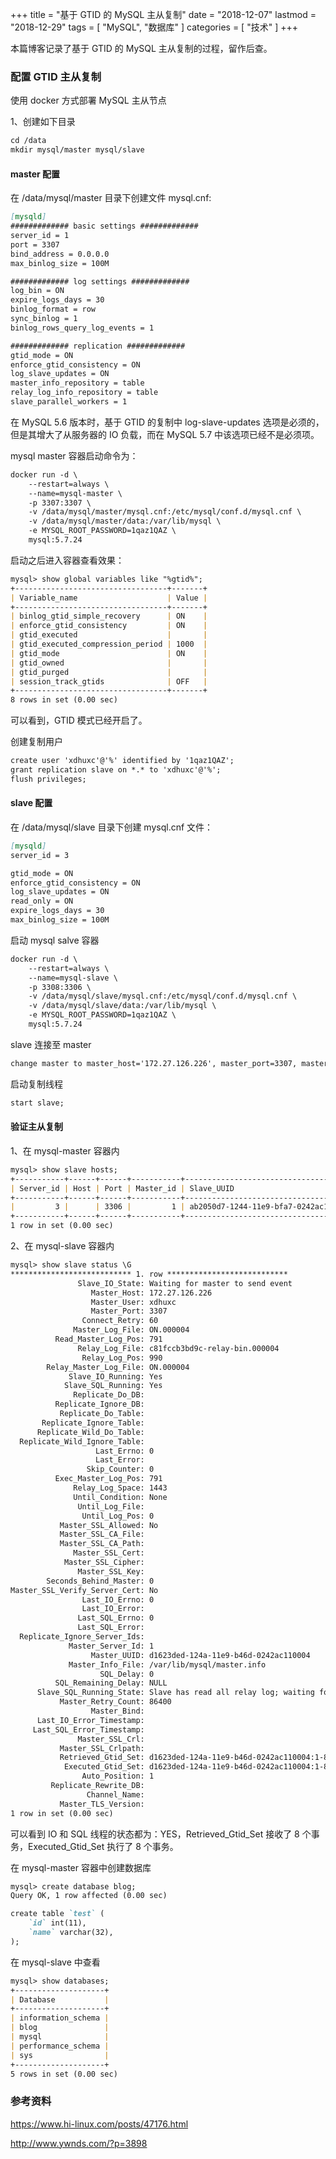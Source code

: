 +++
title = "基于 GTID 的 MySQL 主从复制"
date = "2018-12-07"
lastmod = "2018-12-29"
tags = [
    "MySQL",
    "数据库"
]
categories = [
    "技术"
]
+++

本篇博客记录了基于 GTID 的 MySQL 主从复制的过程，留作后查。

<!--more-->

### 配置 GTID 主从复制
使用 docker 方式部署 MySQL 主从节点

1、创建如下目录
```markdown
cd /data
mkdir mysql/master mysql/slave
```

#### master 配置
在 /data/mysql/master 目录下创建文件 mysql.cnf:
```markdown
[mysqld]
############# basic settings #############
server_id = 1
port = 3307
bind_address = 0.0.0.0
max_binlog_size = 100M

############# log settings #############
log_bin = ON
expire_logs_days = 30
binlog_format = row
sync_binlog = 1
binlog_rows_query_log_events = 1

############# replication #############
gtid_mode = ON
enforce_gtid_consistency = ON
log_slave_updates = ON
master_info_repository = table
relay_log_info_repository = table
slave_parallel_workers = 1
```
在 MySQL 5.6 版本时，基于 GTID 的复制中 log-slave-updates 选项是必须的，但是其增大了从服务器的 IO 负载，而在 MySQL 5.7 中该选项已经不是必须项。

mysql master 容器启动命令为：
```markdown
docker run -d \
    --restart=always \
    --name=mysql-master \
    -p 3307:3307 \
    -v /data/mysql/master/mysql.cnf:/etc/mysql/conf.d/mysql.cnf \
    -v /data/mysql/master/data:/var/lib/mysql \
    -e MYSQL_ROOT_PASSWORD=1qaz1QAZ \
    mysql:5.7.24
```

启动之后进入容器查看效果：
```markdown
mysql> show global variables like "%gtid%";
+----------------------------------+-------+
| Variable_name                    | Value |
+----------------------------------+-------+
| binlog_gtid_simple_recovery      | ON    |
| enforce_gtid_consistency         | ON    |
| gtid_executed                    |       |
| gtid_executed_compression_period | 1000  |
| gtid_mode                        | ON    |
| gtid_owned                       |       |
| gtid_purged                      |       |
| session_track_gtids              | OFF   |
+----------------------------------+-------+
8 rows in set (0.00 sec)
```
可以看到，GTID 模式已经开启了。

创建复制用户
```markdown
create user 'xdhuxc'@'%' identified by '1qaz1QAZ';
grant replication slave on *.* to 'xdhuxc'@'%';
flush privileges;
```

#### slave 配置
在 /data/mysql/slave 目录下创建 mysql.cnf 文件：
```markdown
[mysqld]
server_id = 3

gtid_mode = ON
enforce_gtid_consistency = ON
log_slave_updates = ON
read_only = ON
expire_logs_days = 30
max_binlog_size = 100M
```

启动 mysql salve 容器
```markdown
docker run -d \
    --restart=always \
    --name=mysql-slave \
    -p 3308:3306 \
    -v /data/mysql/slave/mysql.cnf:/etc/mysql/conf.d/mysql.cnf \
    -v /data/mysql/slave/data:/var/lib/mysql \
    -e MYSQL_ROOT_PASSWORD=1qaz1QAZ \
    mysql:5.7.24
```

slave 连接至 master
```markdown
change master to master_host='172.27.126.226', master_port=3307, master_user='xdhuxc', master_password='1qaz1QAZ', master_auto_position=1;
```

启动复制线程
```markdown
start slave;
```

#### 验证主从复制
1、在 mysql-master 容器内
```markdown
mysql> show slave hosts;
+-----------+------+------+-----------+--------------------------------------+
| Server_id | Host | Port | Master_id | Slave_UUID                           |
+-----------+------+------+-----------+--------------------------------------+
|         3 |      | 3306 |         1 | ab2050d7-1244-11e9-bfa7-0242ac110005 |
+-----------+------+------+-----------+--------------------------------------+
1 row in set (0.00 sec)
```

2、在 mysql-slave 容器内
```markdown
mysql> show slave status \G
*************************** 1. row ***************************
               Slave_IO_State: Waiting for master to send event
                  Master_Host: 172.27.126.226
                  Master_User: xdhuxc
                  Master_Port: 3307
                Connect_Retry: 60
              Master_Log_File: ON.000004
          Read_Master_Log_Pos: 791
               Relay_Log_File: c81fccb3bd9c-relay-bin.000004
                Relay_Log_Pos: 990
        Relay_Master_Log_File: ON.000004
             Slave_IO_Running: Yes
            Slave_SQL_Running: Yes
              Replicate_Do_DB:
          Replicate_Ignore_DB:
           Replicate_Do_Table:
       Replicate_Ignore_Table:
      Replicate_Wild_Do_Table:
  Replicate_Wild_Ignore_Table:
                   Last_Errno: 0
                   Last_Error:
                 Skip_Counter: 0
          Exec_Master_Log_Pos: 791
              Relay_Log_Space: 1443
              Until_Condition: None
               Until_Log_File:
                Until_Log_Pos: 0
           Master_SSL_Allowed: No
           Master_SSL_CA_File:
           Master_SSL_CA_Path:
              Master_SSL_Cert:
            Master_SSL_Cipher:
               Master_SSL_Key:
        Seconds_Behind_Master: 0
Master_SSL_Verify_Server_Cert: No
                Last_IO_Errno: 0
                Last_IO_Error:
               Last_SQL_Errno: 0
               Last_SQL_Error:
  Replicate_Ignore_Server_Ids:
             Master_Server_Id: 1
                  Master_UUID: d1623ded-124a-11e9-b46d-0242ac110004
             Master_Info_File: /var/lib/mysql/master.info
                    SQL_Delay: 0
          SQL_Remaining_Delay: NULL
      Slave_SQL_Running_State: Slave has read all relay log; waiting for more updates
           Master_Retry_Count: 86400
                  Master_Bind:
      Last_IO_Error_Timestamp:
     Last_SQL_Error_Timestamp:
               Master_SSL_Crl:
           Master_SSL_Crlpath:
           Retrieved_Gtid_Set: d1623ded-124a-11e9-b46d-0242ac110004:1-8
            Executed_Gtid_Set: d1623ded-124a-11e9-b46d-0242ac110004:1-8
                Auto_Position: 1
         Replicate_Rewrite_DB:
                 Channel_Name:
           Master_TLS_Version:
1 row in set (0.00 sec)
```
可以看到 IO 和 SQL 线程的状态都为：YES，Retrieved_Gtid_Set 接收了 8 个事务，Executed_Gtid_Set 执行了 8 个事务。

在 mysql-master 容器中创建数据库
```markdown
mysql> create database blog;
Query OK, 1 row affected (0.00 sec)
```

```markdown
create table `test` (
    `id` int(11),
    `name` varchar(32),
);
```

在 mysql-slave 中查看
```markdown
mysql> show databases;
+--------------------+
| Database           |
+--------------------+
| information_schema |
| blog               |
| mysql              |
| performance_schema |
| sys                |
+--------------------+
5 rows in set (0.00 sec)
```

### 参考资料

https://www.hi-linux.com/posts/47176.html

http://www.ywnds.com/?p=3898



